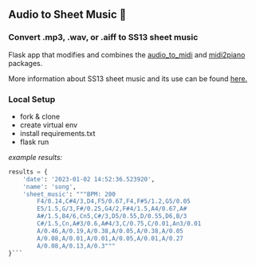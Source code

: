 ## Audio to Sheet Music 🎵

### Convert .mp3, .wav, or .aiff to SS13 sheet music

Flask app that modifies and combines the [audio_to_midi](https://github.com/tiagoft/audio_to_midi) and [midi2piano](https://github.com/tgstation/tgstation/tree/master/tools/midi2piano) packages.

More information about SS13 sheet music and its use can be found [here.](https://tgstation13.org/wiki/Songs)

### Local Setup
- fork & clone
- create virtual env
- install requirements.txt
- flask run

*example results:*
```python
results = {
    'date': '2023-01-02 14:52:36.523920',
    'name': 'song',
    'sheet_music': """BPM: 200
        F4/0.14,C#4/3,D4,F5/0.67,F4,F#5/1.2,G5/0.05
        E5/1.5,G/3,F#/0.25,G4/2,F#4/1.5,A4/0.67,A#
        A#/1.5,B4/6,Cn5,C#/3,D5/0.55,D/0.55,D6,B/3
        C#/1.5,Cn,A#3/0.6,A#4/3,C/0.75,C/0.01,An3/0.01
        A/0.46,A/0.19,A/0.38,A/0.05,A/0.38,A/0.05
        A/0.08,A/0.01,A/0.01,A/0.05,A/0.01,A/0.27
        A/0.08,A/0.13,A/0.3"""
}```
